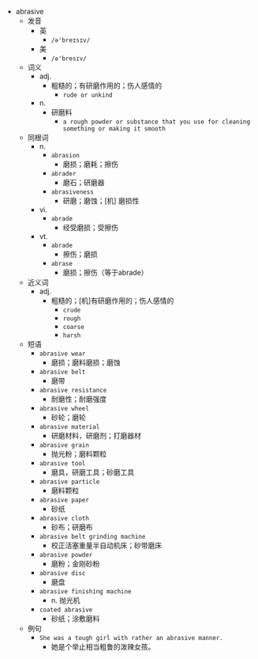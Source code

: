 - abrasive
  - 发音
    - 英
      - `/ə'breɪsɪv/`
    - 美
      - `/ə'bresɪv/`
  - 词义
    - adj.
      - 粗糙的；有研磨作用的；伤人感情的
        - `rude or unkind`
    - n.
      - 研磨料
        - `a rough powder or substance that you use for cleaning something or making it smooth`
  - 同根词
    - n.
      - `abrasion`
        - 磨损；磨耗；擦伤
      - `abrader`
        - 磨石；研磨器
      - `abrasiveness`
        - 研磨；磨蚀；[机] 磨损性
    - vi.
      - `abrade`
        - 经受磨损；受擦伤
    - vt.
      - `abrade`
        - 擦伤；磨损
      - `abrase`
        - 磨损；擦伤（等于abrade）
  - 近义词
    - adj.
      - 粗糙的；[机]有研磨作用的；伤人感情的
        - `crude`
        - `rough`
        - `coarse`
        - `harsh`
  - 短语
    - `abrasive wear`
      - 磨损；磨料磨损；磨蚀 
    - `abrasive belt`
      - 磨带 
    - `abrasive resistance`
      - 耐磨性；耐磨强度 
    - `abrasive wheel`
      - 砂轮；磨轮 
    - `abrasive material`
      - 研磨材料，研磨剂；打磨器材 
    - `abrasive grain`
      - 抛光粉；磨料颗粒 
    - `abrasive tool`
      - 磨具，研磨工具；砂磨工具 
    - `abrasive particle`
      - 磨料颗粒 
    - `abrasive paper`
      - 砂纸 
    - `abrasive cloth`
      - 砂布；研磨布 
    - `abrasive belt grinding machine`
      - 校正活塞重量半自动机床；砂带磨床 
    - `abrasive powder`
      - 磨粉；金刚砂粉 
    - `abrasive disc`
      - 磨盘 
    - `abrasive finishing machine`
      - n. 抛光机 
    - `coated abrasive`
      - 砂纸；涂敷磨料 
  - 例句
    - `She was a tough girl with rather an abrasive manner.`
      - 她是个举止相当粗鲁的泼辣女孩。

